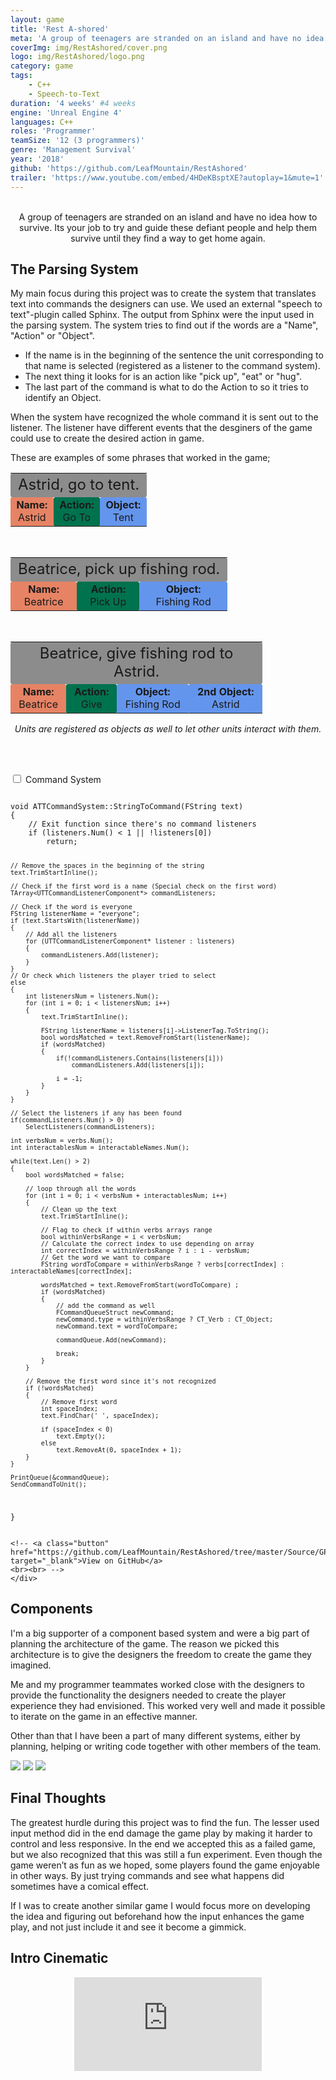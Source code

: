 ```yaml
---
layout: game
title: 'Rest A-shored'
meta: 'A group of teenagers are stranded on an island and have no idea how to survive. Its your job to try and guide these defiant people and help them survive until they find a way to get home again.'
coverImg: img/RestAshored/cover.png
logo: img/RestAshored/logo.png
category: game
tags:
    - C++
    - Speech-to-Text
duration: '4 weeks' #4 weeks
engine: 'Unreal Engine 4'
languages: C++
roles: 'Programmer'
teamSize: '12 (3 programmers)'
genre: 'Management Survival'
year: '2018'
github: 'https://github.com/LeafMountain/RestAshored'
trailer: 'https://www.youtube.com/embed/4HDeKBsptXE?autoplay=1&mute=1'
---
```

<br/>
<center>
A group of teenagers are stranded on an island and have no idea how to survive. Its your job to try and guide these defiant people and help them survive until they find a way to get home again.
</center>


## The Parsing System
My main focus during this project was to create the system that translates text into commands the designers can use. We used an external "speech to text"-plugin called Sphinx. The output from Sphinx were the input used in the parsing system. The system tries to find out if the words are a "Name", "Action" or "Object".

* If the name is in the beginning of the sentence the unit corresponding to that name is selected (registered as a listener to the command system).
* The next thing it looks for is an action like "pick up", "eat" or "hug".
* The last part of the command is what to do the Action to so it tries to identify an Object.

When the system have recognized the whole command it is sent out to the listener. The listener have different events that the desginers of the game could use to create the desired action in game.

These are examples of some phrases that worked in the game;

<table style="text-align:center; width: 80%;">
    <tr>
        <td style="background: #8c8c8c; border-radius: 3px; font-size:150%;" colspan="3">
                Astrid, go to tent.
        </td>
    </tr>
    <tr>
        <td style="background: #E68364; border-radius: 3px;">
            <b>Name:</b><br> Astrid
        </td>
        <td style="background: #00724e; border-radius: 3px;">
            <b>Action:</b><br> Go To
        </td>
        <td style="background: #6495ed; border-radius: 3px;">
            <b>Object:</b><br> Tent
        </td>
    </tr>
</table>

<br>

<table style="text-align:center; width: 80%;">
    <tr>
        <td style="background: #8c8c8c; border-radius: 3px; font-size:150%;" colspan="3">
                Beatrice, pick up fishing rod.
        </td>
    </tr>
    <tr>
        <td style="background: #E68364; border-radius: 3px;">
            <b>Name:</b><br> Beatrice
        </td>
        <td style="background: #00724e; border-radius: 3px;">
            <b>Action:</b><br> Pick Up
        </td>
        <td style="background: #6495ed; border-radius: 3px;">
            <b>Object:</b><br> Fishing Rod
        </td>
    </tr>
</table>

<br>

<table style="text-align:center; width: 80%;">
    <tr>
        <td style="background: #8c8c8c; border-radius: 3px; font-size:150%;" colspan="4">
                Beatrice, give fishing rod to Astrid.
        </td>
    </tr>
    <tr>
        <td style="background: #E68364; border-radius: 3px;">
            <b>Name:</b><br> Beatrice
        </td>
        <td style="background: #00724e; border-radius: 3px;">
            <b>Action:</b><br> Give
        </td>
        <td style="background: #6495ed; border-radius: 3px;">
            <b>Object:</b><br> Fishing Rod
        </td>
        <td style="background: #6495ed; border-radius: 3px;">
            <b>2nd Object:</b><br> Astrid
        </td>
    </tr>
</table>

<center>
<i>Units are registered as objects as well to let other units interact with them.</i>
</center>

<br><br>

<div class="wrap-collabsible">
  <input id="collapsible" class="toggle" type="checkbox">
  <label for="collapsible" class="lbl-toggle">Command System</label>
  <div class="collapsible-content">
    <div class="content-inner">
    <pre><code class='language-c_cpp'>
void ATTCommandSystem::StringToCommand(FString text)
{
    // Exit function since there's no command listeners
    if (listeners.Num() < 1 || !listeners[0])
        return;

    // Remove the spaces in the beginning of the string
    text.TrimStartInline();

    // Check if the first word is a name (Special check on the first word)
    TArray<UTTCommandListenerComponent*> commandListeners;

    // Check if the word is everyone
    FString listenerName = "everyone";
    if (text.StartsWith(listenerName))
    {
        // Add all the listeners
        for (UTTCommandListenerComponent* listener : listeners)
        {
            commandListeners.Add(listener);
        }
    }
    // Or check which listeners the player tried to select
    else
    {
        int listenersNum = listeners.Num();
        for (int i = 0; i < listenersNum; i++)
        {
            text.TrimStartInline();

            FString listenerName = listeners[i]->ListenerTag.ToString();
            bool wordsMatched = text.RemoveFromStart(listenerName);
            if (wordsMatched)
            {
                if(!commandListeners.Contains(listeners[i]))
                    commandListeners.Add(listeners[i]);
    
                i = -1;
            }
        }
    }

    // Select the listeners if any has been found
    if(commandListeners.Num() > 0)
        SelectListeners(commandListeners);

    int verbsNum = verbs.Num();
    int interactablesNum = interactableNames.Num();

    while(text.Len() > 2)
    {
        bool wordsMatched = false;

        // loop through all the words
        for (int i = 0; i < verbsNum + interactablesNum; i++)
        {
            // Clean up the text
            text.TrimStartInline();

            // Flag to check if within verbs arrays range
            bool withinVerbsRange = i < verbsNum;
            // Calculate the correct index to use depending on array
            int correctIndex = withinVerbsRange ? i : i - verbsNum;
            // Get the word we want to compare
            FString wordToCompare = withinVerbsRange ? verbs[correctIndex] : interactableNames[correctIndex];

            wordsMatched = text.RemoveFromStart(wordToCompare) ;
            if (wordsMatched)
            {
                // add the command as well
                FCommandQueueStruct newCommand;
                newCommand.type = withinVerbsRange ? CT_Verb : CT_Object;
                newCommand.text = wordToCompare;

                commandQueue.Add(newCommand);

                break;
            }
        }

        // Remove the first word since it's not recognized
        if (!wordsMatched)
        {
            // Remove first word
            int spaceIndex;
            text.FindChar(' ', spaceIndex);

            if (spaceIndex < 0)
                text.Empty();
            else
                text.RemoveAt(0, spaceIndex + 1);
        }
    }

    PrintQueue(&commandQueue);
    SendCommandToUnit();
}
    </code></pre>

    <!-- <a class="button" href="https://github.com/LeafMountain/RestAshored/tree/master/Source/GP2_Team3/CommandSystem" target="_blank">View on GitHub</a>
    <br><br> -->
    </div>
  </div>
</div>

## Components
I'm a big supporter of a component based system and were a big part of planning the architecture of the game. The reason we picked this architecture is to give the designers the freedom to create the game they imagined.

Me and my programmer teammates worked close with the designers to provide the functionality the designers needed to create the player experience they had envisioned. This worked very well and made it possible to iterate on the game in an effective manner.

Other than that I have been a part of many different systems, either by planning, helping or writing code together with other members of the team.

<!-- <img src="{{site.baseurl}}/img/RestAshored/RobinUseStone.gif" height="250px" width="400px">
<img src="{{site.baseurl}}/img/RestAshored/punchastrid.gif" height="250px" width="400px">
<img src="{{site.baseurl}}/img/RestAshored/astridgetwarm.gif" height="250px" width="400px"> -->

<div id="horizontalGrid3">
    <img src="{{site.baseurl}}/img/RestAshored/RobinUseStone.gif">
    <img src="{{site.baseurl}}/img/RestAshored/punchastrid.gif">
    <img src="{{site.baseurl}}/img/RestAshored/astridgetwarm.gif">
</div>

## Final Thoughts
The greatest hurdle during this project was to find the fun. The lesser used input method did in the end damage the game play by making it harder to control and less responsive. In the end we accepted this as a failed game, but we also recognized that this was still a fun experiment. Even though the game weren’t as fun as we hoped, some players found the game enjoyable in other ways. By just trying commands and see what happens did sometimes have a comical effect.

If I was to create another similar game I would focus more on developing the idea and figuring out beforehand how the input enhances the game play, and not just include it and see it become a gimmick.

## Intro Cinematic

<center>
<iframe class="video" src="https://www.youtube.com/embed/qiopL5JH13k" frameborder="0" allow="autoplay; encrypted-media" allowfullscreen></iframe>
</center>

<!-- One of the most difficult challenges of this project was the relatively unique way of controlling the game. We picked voice input because of the player engagement. We wanted the player to feel kind of like a nagging parent and get to know the people they were controlling. Of course speech recognition is at its best not fully accurate, especially with different accents, which made this a somewhat difficult way of controlling the game. The game were planned and build around this feature which made it hard in the end to switch to another input, which in turn could have enhanced the game play.

Another challenge was the way we wanted the game to be experienced vs the way people interacted with the game. We wanted the player to try and communicate with the people by using different phrases which the player would find on its own. But with the feedback we got it was obvious that this was not a very fun way to experience this game. By adding a more extensive tutorial we believe we got a good balance between knowing the basic command while still throwing in some other "secret" phrases and keywords. -->

<!-- ## Gameplay -->

<!-- <table>
<tr>
<td>
<h3> Voice Input: </h3>
The game uses voice input to control the game. By saying the characters name the player are able to select that character. After that the character listens for certain command such as "Go to camp" or "Pick up axe".
</td>
</tr>

</table>
<table>

<tr>
<td>
<h3> Survival: </h3>
<p>
The players goal is to help the characters survive on the island by guideing them. By telling them what to do the characters can collect, feed and move to locations that will help them survive. Part of the challenge is getting them to listen, they are teenagears after all.
</p>
</td>
<td>
<img src="{{site.baseurl}}/img/RestAshored/RobinUseStone.gif" height="250px" width="400px">
</td>
</tr>

</table>
<table>

<tr>
<td>
<h3> Ownership: </h3>
<p>
We want to give the player the ability to make the game their own adventure. By letting the player build up their own camp the player will be able to create their own story.
</p>
</td>
</tr>

</table>
<table>

<tr>
<td>
<h3> Management: </h3>
<p>
The game features three values that each character need to keep at a desired level. Each character has Hunger, Temperature and Comfort. Hunger slowly decreses and the character needs to eat to refill this value. Temperature is the temperature of the character which is affected by the weather, water and nearby heatsources. The final value is Comfort which controls the feelings of the character.
</p>
</td>
<td>
<img src="{{site.baseurl}}/img/RestAshored/punchastrid.gif" height="250px" width="400px">
</td>
</tr>

</table>
<table>

<tr>
<td>
<h3> A Living Game: </h3>
<p>
We want the people to feel more alive. By adding the ability for them to have feelings towords different beings on the island. This makes them interact with each other in different ways.
</p>
</td>
</tr>

</table>
<table>

<tr>
<td>
<h3> A Living Game: </h3>
<p>
We want the people to feel more alive. By adding the ability for them to have feelings towords different beings on the island. This makes them interact with each other in different ways.
</p>
</td>
<td>
<img src="{{site.baseurl}}/img/RestAshored/astridgetwarm.gif" height="250px" width="400px">
</td>
</tr>
</table> -->


<!-- ## Acknowledgement

* Folke Ströving Nielsen - Programmer
* Johan Andersson - Programmer
* Bruno Brito - Game Designer
* Daniel Nyberg - Game Designer
* Andreas Tobiasson - Game Designer
* Vilhelm Lindroos - 3D Artist
* Tony Högye - 3D Artist
* Nomi Bontegard - 3D Artist
* Johannes Ekholm - 2D Artist
* Beatrice Karlsson - 2D Artist
* Oneal Priyanto - 2D Artist -->
